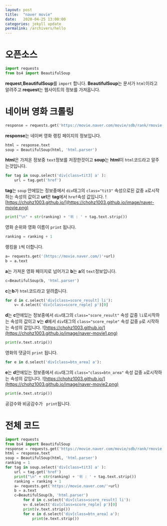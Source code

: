 ```yaml
---
layout: post
title:  "naver movie"
date:   2020-04-25 13:00:00
categories: jekyll update
permalink: /archivers/hello
---
```



# 오픈소스

```python
import requests
from bs4 import BeautifulSoup
```

**request**,**BeautifulSoup**를  ``import`` 합니다.
**BeautifulSoup**는 문서가  ``html``이라고  알려주고
**request**는 웹사이트의 정보를 가져옵니다.
# 네이버 영화 크롤링
```python
response = requests.get('https://movie.naver.com/movie/sdb/rank/rmovie.nhn')
```
**response**는 네이버  영화 랭킹 페이지의 정보입니다.
```python
html = response.text  
soup = BeautifulSoup(html, 'html.parser') 
```
**html**은 가져온 정보중 ``text``정보를 저장한것이고
**soup**는 **html**이 ``html``코드라고 알주는것입니다.

```python
for tag in soup.select('div[class=tit3] a' ):  
	url = tag.get('href')
```
**tag**는 ``soup`` 안에있는 정보중에서 ``div``태그의 ``class="tit3"`` 속성으로된 값중 ``a``로시작하는 속성의 값이고
**url**은 **tag**에서 ``href``속성 값입니다.
![https://chohz1003.github.io/](https://chohz1003.github.io/image/naver-movie.png)

```python
print("\n" + str(ranking) + '위 : ' + tag.text.strip())
```
영화 순위와 영화 이름이 ``print`` 됩니다.

```python
ranking = ranking + 1
```
랭킹을 ``1``씩 더합니다.

```python
a= requests.get('(https://movie.naver.com/)'+url)
b = a.text
```
**a**는 가져온 영화  페이지로 넘어가고
**b**는 **a**의 ``text``정보입니다.
```python
c=BeautifulSoup(b, 'html.parser')
```
**c**는**b**가 ``html``코드라고 알려줍니다.


```python
for d in c.select('div[class=score_result] li'):  
	v= d.select('div[class=score_reple] p')[0]
```
**d**는 **c**안에있는 정보중에서 ``div``태그의 ``class="score_result"`` 속성 값중 ``li``로시작하는 속성의 값이고
**v**는 **d**에서 ``div``태그의 ``class="score_reple"`` 속성 값중 ``p``로 시작하는 속성의 값입니다.
![https://chohz1003.github.io/](https://chohz1003.github.io/image/naver-movie1.png)
```python
print(v.text.strip())
```
영화의 댓글이 ``print`` 됩니다.

```python
for e in d.select('div[class=btn_area] a'):  
```
**e**는 **d**안에있는 정보중에서 ``div``태그의 ``class="class=btn_area"`` 속성 값중 ``a``로시작하는 속성의 값입니다.
![https://chohz1003.github.io/](https://chohz1003.github.io/image/naver-movie2.png)
```python
print(e.text.strip())
```
공감수와 비공감수가 `` print``됩니다.

# 전체 코드
```python
import requests  
from bs4 import BeautifulSoup  
response = requests.get('https://movie.naver.com/movie/sdb/rank/rmovie.nhn')  
html = response.text  
soup = BeautifulSoup(html, 'html.parser')  
ranking = 1  
for tag in soup.select('div[class=tit3] a' ):  
	url = tag.get('href')  
	print("\n" + str(ranking) + '위 : ' + tag.text.strip())  
	ranking = ranking + 1  
	a= requests.get('https://movie.naver.com/'+url)  
	b = a.text  
	c=BeautifulSoup(b, 'html.parser')  
		for d in c.select('div[class=score_result] li'):  
		v= d.select('div[class=score_reple] p')[0]  
		print(v.text.strip())  
		for e in d.select('div[class=btn_area] a'):  
			print(e.text.strip())
```
